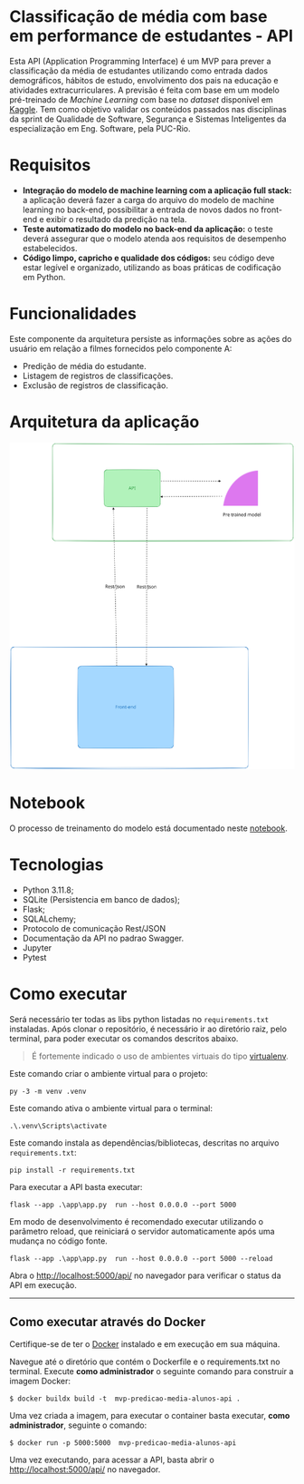 # Classificação de média com base em performance de estudantes - API

Esta API (Application Programming Interface) é um MVP para prever a classificação da média de estudantes utilizando como entrada dados demográficos, hábitos de estudo, envolvimento dos pais na educação e atividades extracurriculares.
A previsão é feita com base em um modelo pré-treinado de _Machine Learning_ com base no _dataset_ disponível em [Kaggle](https://www.kaggle.com/code/annastasy/predicting-students-grades/input).
Tem como objetivo validar os conteúdos passados nas disciplinas da sprint de Qualidade de Software, Segurança e Sistemas Inteligentes da especialização em Eng. Software, pela PUC-Rio.

# Requisitos

- **Integração do modelo de machine learning com a aplicação full stack:** a aplicação deverá fazer a carga do arquivo do modelo de machine learning no back-end, possibilitar a entrada de novos dados no front-end e exibir o resultado da predição na tela.
- **Teste automatizado do modelo no back-end da aplicação:** o teste deverá assegurar que o modelo atenda aos requisitos de desempenho estabelecidos.
- **Código limpo, capricho e qualidade dos códigos:** seu código deve estar legível e organizado, utilizando as boas práticas de codificação em Python.

# Funcionalidades

Este componente da arquitetura persiste as informações sobre as ações do usuário em relação a filmes fornecidos pelo componente A:

- Predição de média do estudante.
- Listagem de registros de classificações.
- Exclusão de registros de classificação.

# Arquitetura da aplicação

![fluxograma](https://github.com/jonathangsilveira/mvp-predicao-media-alunos-api/blob/main/diagram/mvp-predicao-media-aluno-arch-diagram.svg)

# Notebook

O processo de treinamento do modelo está documentado neste [notebook](https://github.com/jonathangsilveira/mvp-predicao-media-alunos-api/blob/main/machine_learning/mvp_predicao_media_alunos_notebook.ipynb).

# Tecnologias

- Python 3.11.8;
- SQLite (Persistencia em banco de dados);
- Flask;
- SQLALchemy;
- Protocolo de comunicação Rest/JSON
- Documentação da API no padrao Swagger.
- Jupyter
- Pytest

# Como executar

Será necessário ter todas as libs python listadas no `requirements.txt` instaladas.
Após clonar o repositório, é necessário ir ao diretório raiz, pelo terminal, para poder executar os comandos descritos abaixo.

> É fortemente indicado o uso de ambientes virtuais do tipo [virtualenv](https://virtualenv.pypa.io/en/latest/installation.html).

Este comando criar o ambiente virtual para o projeto:

```
py -3 -m venv .venv
```

Este comando ativa o ambiente virtual para o terminal:

```
.\.venv\Scripts\activate
```

Este comando instala as dependências/bibliotecas, descritas no arquivo `requirements.txt`:

```
pip install -r requirements.txt
```

Para executar a API basta executar:

```
flask --app .\app\app.py  run --host 0.0.0.0 --port 5000
```

Em modo de desenvolvimento é recomendado executar utilizando o parâmetro reload, que reiniciará o servidor
automaticamente após uma mudança no código fonte. 

```
flask --app .\app\app.py  run --host 0.0.0.0 --port 5000 --reload
```

Abra o [http://localhost:5000/api/](http://localhost:5000/api) no navegador para verificar o status da API em execução.

---
## Como executar através do Docker

Certifique-se de ter o [Docker](https://docs.docker.com/engine/install/) instalado e em execução em sua máquina.

Navegue até o diretório que contém o Dockerfile e o requirements.txt no terminal.
Execute **como administrador** o seguinte comando para construir a imagem Docker:

```
$ docker buildx build -t  mvp-predicao-media-alunos-api .
```

Uma vez criada a imagem, para executar o container basta executar, **como administrador**, seguinte o comando:

```
$ docker run -p 5000:5000  mvp-predicao-media-alunos-api
```

Uma vez executando, para acessar a API, basta abrir o [http://localhost:5000/api/](http://localhost:5000/api/) no navegador.
